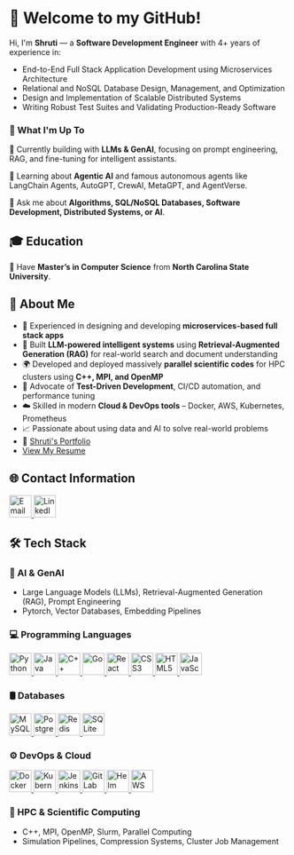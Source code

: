 
# 👋 Welcome to my GitHub!
Hi, I'm **Shruti** — a **Software Development Engineer** with 4+ years of experience in:

- End-to-End Full Stack Application Development using Microservices Architecture
- Relational and NoSQL Database Design, Management, and Optimization
- Design and Implementation of Scalable Distributed Systems
- Writing Robust Test Suites and Validating Production-Ready Software

### 🚀 What I'm Up To

🔭 Currently building with **LLMs & GenAI**, focusing on prompt engineering, RAG, and fine-tuning for intelligent assistants.

🌱 Learning about **Agentic AI** and famous autonomous agents like LangChain Agents, AutoGPT, CrewAI, MetaGPT, and AgentVerse.

💬 Ask me about **Algorithms, SQL/NoSQL Databases, Software Development, Distributed Systems, or AI**.

## 🎓 Education
🏫 Have **Master’s in Computer Science** from **North Carolina State University**.

## 🚀 About Me

 - 🔧 Experienced in designing and developing **microservices-based full stack apps**
 - 🧠 Built **LLM-powered intelligent systems** using **Retrieval-Augmented Generation (RAG)** for real-world search and document understanding
 - 🌍 Developed and deployed massively **parallel scientific codes** for HPC clusters using **C++, MPI, and OpenMP**
 - 🧪 Advocate of **Test-Driven Development**, CI/CD automation, and performance tuning
 - ☁️ Skilled in modern **Cloud & DevOps tools** – Docker, AWS, Kubernetes, Prometheus
 - 📈 Passionate about using data and AI to solve real-world problems
 - 💼 [Shruti's Portfolio]()
 - [View My Resume]()

## 🌐 Contact Information

<a href="mailto:sverma5@ncsu.edu" target="_blank" rel="noopener">
  <img src="https://cdn-icons-png.flaticon.com/512/732/732200.png" alt="Email" width="40" height="40"/>
</a>


<a href="https://www.linkedin.com/in/shruti-verma-095a/" target="_blank" rel="noopener">
  <img src="https://cdn.jsdelivr.net/gh/devicons/devicon/icons/linkedin/linkedin-original.svg" alt="LinkedIn" width="40" height="40"/>
</a>



## 🛠️ Tech Stack

### 🧠 AI & GenAI
- Large Language Models (LLMs), Retrieval-Augmented Generation (RAG), Prompt Engineering
- Pytorch, Vector Databases, Embedding Pipelines

### 💻 Programming Languages
<p>
  <a href="https://www.python.org/" target="_blank" rel="noopener">
    <img src="https://cdn.jsdelivr.net/gh/devicons/devicon/icons/python/python-original.svg" alt="Python" width="40" height="40"/>
  </a>
  <a href="https://www.java.com/" target="_blank" rel="noopener">
    <img src="https://cdn.jsdelivr.net/gh/devicons/devicon/icons/java/java-original.svg" alt="Java" width="40" height="40"/>
  </a>
  <a href="https://cplusplus.com/" target="_blank" rel="noopener">
    <img src="https://cdn.jsdelivr.net/gh/devicons/devicon/icons/cplusplus/cplusplus-original.svg" alt="C++" width="40" height="40"/>
  </a>
  <a href="https://golang.org/" target="_blank" rel="noopener">
    <img src="https://cdn.jsdelivr.net/gh/devicons/devicon/icons/go/go-original.svg" alt="Go" width="40" height="40"/>
  </a>
  <a href="https://reactjs.org/" target="_blank" rel="noopener">
    <img src="https://cdn.jsdelivr.net/gh/devicons/devicon/icons/react/react-original.svg" alt="React" width="40" height="40"/>
  </a>
  <a href="https://developer.mozilla.org/en-US/docs/Web/CSS" target="_blank" rel="noopener">
    <img src="https://cdn.jsdelivr.net/gh/devicons/devicon/icons/css3/css3-original.svg" alt="CSS3" width="40" height="40"/>
  </a>
  <a href="https://developer.mozilla.org/en-US/docs/Web/HTML" target="_blank" rel="noopener">
    <img src="https://cdn.jsdelivr.net/gh/devicons/devicon/icons/html5/html5-original.svg" alt="HTML5" width="40" height="40"/>
  </a>
  <a href="https://developer.mozilla.org/en-US/docs/Web/JavaScript" target="_blank" rel="noopener">
  <img src="https://cdn.jsdelivr.net/gh/devicons/devicon/icons/javascript/javascript-original.svg" alt="JavaScript" width="40" height="40"/>
</a>
</p>


### 🛢️ Databases  
<!-- MySQL -->
<a href="https://www.mysql.com/" target="_blank" rel="noopener">
  <img src="https://cdn.jsdelivr.net/gh/devicons/devicon/icons/mysql/mysql-original.svg" alt="MySQL" width="40" height="40"/>
</a>

<!-- PostgreSQL -->
<a href="https://www.postgresql.org/" target="_blank" rel="noopener">
  <img src="https://cdn.jsdelivr.net/gh/devicons/devicon/icons/postgresql/postgresql-original.svg" alt="PostgreSQL" width="40" height="40"/>
</a>

<!-- Redis -->
<a href="https://redis.io/" target="_blank" rel="noopener">
  <img src="https://cdn.jsdelivr.net/gh/devicons/devicon/icons/redis/redis-original.svg" alt="Redis" width="40" height="40"/>
</a>

<!-- SQLite -->
<a href="https://www.sqlite.org/" target="_blank" rel="noopener">
  <img src="https://cdn.jsdelivr.net/gh/devicons/devicon/icons/sqlite/sqlite-original.svg" alt="SQLite" width="40" height="40"/>
</a>


### ⚙️ DevOps & Cloud  
<!-- Docker -->
<a href="https://www.docker.com/" target="_blank" rel="noopener">
  <img src="https://cdn.jsdelivr.net/gh/devicons/devicon/icons/docker/docker-original.svg" alt="Docker" width="40" height="40"/>
</a>

<!-- Kubernetes -->
<a href="https://kubernetes.io/" target="_blank" rel="noopener">
  <img src="https://cdn.jsdelivr.net/gh/devicons/devicon/icons/kubernetes/kubernetes-plain.svg" alt="Kubernetes" width="40" height="40"/>
</a>

<!-- Jenkins -->
<a href="https://www.jenkins.io/" target="_blank" rel="noopener">
  <img src="https://cdn.jsdelivr.net/gh/devicons/devicon/icons/jenkins/jenkins-original.svg" alt="Jenkins" width="40" height="40"/>
</a>

<!-- GitLab -->
<a href="https://about.gitlab.com/" target="_blank" rel="noopener">
  <img src="https://cdn.jsdelivr.net/gh/devicons/devicon/icons/gitlab/gitlab-original.svg" alt="GitLab" width="40" height="40"/>
</a>

<!-- Helm -->
<a href="https://helm.sh/" target="_blank" rel="noopener">
  <img src="https://www.vectorlogo.zone/logos/helmsh/helmsh-icon.svg" alt="Helm" width="40" height="40"/>
</a>

<a href="https://aws.amazon.com/" target="_blank" rel="noopener">
  <img src="https://cdn.jsdelivr.net/npm/simple-icons@v9/icons/amazonaws.svg" alt="AWS" width="40" height="40"/>
</a>


### 🧬 HPC & Scientific Computing
- C++, MPI, OpenMP, Slurm, Parallel Computing
- Simulation Pipelines, Compression Systems, Cluster Job Management




